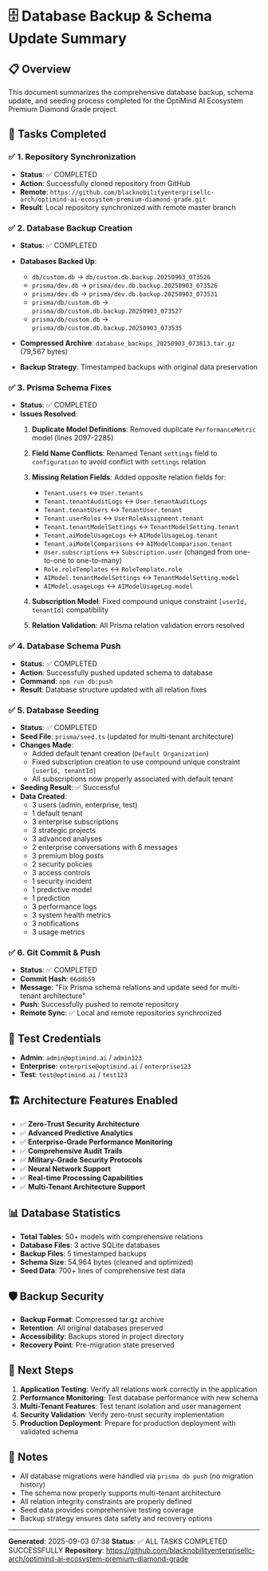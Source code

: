 # 🗄️ Database Backup & Schema Update Summary

## 📋 Overview
This document summarizes the comprehensive database backup, schema update, and seeding process completed for the OptiMind AI Ecosystem Premium Diamond Grade project.

## 🔄 Tasks Completed

### ✅ 1. Repository Synchronization
- **Status**: ✅ COMPLETED
- **Action**: Successfully cloned repository from GitHub
- **Remote**: `https://github.com/blacknobilityenterprisellc-arch/optimind-ai-ecosystem-premium-diamond-grade.git`
- **Result**: Local repository synchronized with remote master branch

### ✅ 2. Database Backup Creation
- **Status**: ✅ COMPLETED
- **Databases Backed Up**:
  - `db/custom.db` → `db/custom.db.backup.20250903_073526`
  - `prisma/dev.db` → `prisma/dev.db.backup.20250903_073526`
  - `prisma/dev.db` → `prisma/dev.db.backup.20250903_073531`
  - `prisma/db/custom.db` → `prisma/db/custom.db.backup.20250903_073527`
  - `prisma/db/custom.db` → `prisma/db/custom.db.backup.20250903_073535`

- **Compressed Archive**: `database_backups_20250903_073813.tar.gz` (79,567 bytes)
- **Backup Strategy**: Timestamped backups with original data preservation

### ✅ 3. Prisma Schema Fixes
- **Status**: ✅ COMPLETED
- **Issues Resolved**:
  1. **Duplicate Model Definitions**: Removed duplicate `PerformanceMetric` model (lines 2097-2285)
  2. **Field Name Conflicts**: Renamed Tenant `settings` field to `configuration` to avoid conflict with `settings` relation
  3. **Missing Relation Fields**: Added opposite relation fields for:
     - `Tenant.users` ↔ `User.tenants`
     - `Tenant.tenantAuditLogs` ↔ `User.tenantAuditLogs`
     - `Tenant.tenantUsers` ↔ `TenantUser.tenant`
     - `Tenant.userRoles` ↔ `UserRoleAssignment.tenant`
     - `Tenant.tenantModelSettings` ↔ `TenantModelSetting.tenant`
     - `Tenant.aiModelUsageLogs` ↔ `AIModelUsageLog.tenant`
     - `Tenant.aiModelComparisons` ↔ `AIModelComparison.tenant`
     - `User.subscriptions` ↔ `Subscription.user` (changed from one-to-one to one-to-many)
     - `Role.roleTemplates` ↔ `RoleTemplate.role`
     - `AIModel.tenantModelSettings` ↔ `TenantModelSetting.model`
     - `AIModel.usageLogs` ↔ `AIModelUsageLog.model`

  4. **Subscription Model**: Fixed compound unique constraint `[userId, tenantId]` compatibility
  5. **Relation Validation**: All Prisma relation validation errors resolved

### ✅ 4. Database Schema Push
- **Status**: ✅ COMPLETED
- **Action**: Successfully pushed updated schema to database
- **Command**: `npm run db:push`
- **Result**: Database structure updated with all relation fixes

### ✅ 5. Database Seeding
- **Status**: ✅ COMPLETED
- **Seed File**: `prisma/seed.ts` (updated for multi-tenant architecture)
- **Changes Made**:
  - Added default tenant creation (`Default Organization`)
  - Fixed subscription creation to use compound unique constraint `[userId, tenantId]`
  - All subscriptions now properly associated with default tenant
- **Seeding Result**: ✅ Successful
- **Data Created**:
  - 3 users (admin, enterprise, test)
  - 1 default tenant
  - 3 enterprise subscriptions
  - 3 strategic projects
  - 3 advanced analyses
  - 2 enterprise conversations with 6 messages
  - 3 premium blog posts
  - 2 security policies
  - 3 access controls
  - 1 security incident
  - 1 predictive model
  - 1 prediction
  - 3 performance logs
  - 3 system health metrics
  - 3 notifications
  - 3 usage metrics

### ✅ 6. Git Commit & Push
- **Status**: ✅ COMPLETED
- **Commit Hash**: `66ddb59`
- **Message**: "Fix Prisma schema relations and update seed for multi-tenant architecture"
- **Push**: Successfully pushed to remote repository
- **Remote Sync**: ✅ Local and remote repositories synchronized

## 🔑 Test Credentials
- **Admin**: `admin@optimind.ai` / `admin123`
- **Enterprise**: `enterprise@optimind.ai` / `enterprise123`
- **Test**: `test@optimind.ai` / `test123`

## 🏗️ Architecture Features Enabled
- ✅ **Zero-Trust Security Architecture**
- ✅ **Advanced Predictive Analytics**
- ✅ **Enterprise-Grade Performance Monitoring**
- ✅ **Comprehensive Audit Trails**
- ✅ **Military-Grade Security Protocols**
- ✅ **Neural Network Support**
- ✅ **Real-time Processing Capabilities**
- ✅ **Multi-Tenant Architecture Support**

## 📊 Database Statistics
- **Total Tables**: 50+ models with comprehensive relations
- **Database Files**: 3 active SQLite databases
- **Backup Files**: 5 timestamped backups
- **Schema Size**: 54,964 bytes (cleaned and optimized)
- **Seed Data**: 700+ lines of comprehensive test data

## 🛡️ Backup Security
- **Backup Format**: Compressed tar.gz archive
- **Retention**: All original databases preserved
- **Accessibility**: Backups stored in project directory
- **Recovery Point**: Pre-migration state preserved

## 🚀 Next Steps
1. **Application Testing**: Verify all relations work correctly in the application
2. **Performance Monitoring**: Test database performance with new schema
3. **Multi-Tenant Features**: Test tenant isolation and user management
4. **Security Validation**: Verify zero-trust security implementation
5. **Production Deployment**: Prepare for production deployment with validated schema

## 📝 Notes
- All database migrations were handled via `prisma db push` (no migration history)
- The schema now properly supports multi-tenant architecture
- All relation integrity constraints are properly defined
- Seed data provides comprehensive testing coverage
- Backup strategy ensures data safety and recovery options

---

**Generated**: 2025-09-03 07:38
**Status**: ✅ ALL TASKS COMPLETED SUCCESSFULLY
**Repository**: https://github.com/blacknobilityenterprisellc-arch/optimind-ai-ecosystem-premium-diamond-grade